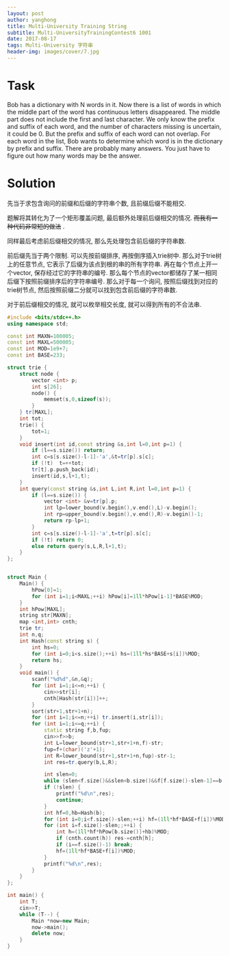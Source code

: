 ```yaml
---
layout: post
author: yanghong
title: Multi-University Training String
subtitle: Multi-UniversityTrainingContest6 1001 
date: 2017-08-17
tags: Multi-University 字符串
header-img: images/cover/7.jpg
---
```


# Task

Bob has a dictionary with N words in it.
Now there is a list of words in which the middle part of the word has continuous letters disappeared. The middle part does not include the first and last character.
We only know the prefix and suffix of each word, and the number of characters missing is uncertain, it could be 0. But the prefix and suffix of each word can not overlap.
For each word in the list, Bob wants to determine which word is in the dictionary by prefix and suffix.
There are probably many answers. You just have to figure out how many words may be the answer.

# Solution

先当于求包含询问的前缀和后缀的字符串个数, 且前缀后缀不能相交. 

题解将其转化为了一个矩形覆盖问题, 最后额外处理前后缀相交的情况. ~~而我有一种代码非常短的做法~~ .

同样最后考虑前后缀相交的情况, 那么先处理包含前后缀的字符串数. 

前后缀先当于两个限制. 可以先按前缀排序, 再按倒序插入trie树中. 那么对于trie树上的任意节点, 它表示了后缀为该点到根的串的所有字符串. 再在每个节点上开一个vector, 保存经过它的字符串的编号. 那么每个节点的vector都储存了某一相同后缀下按照前缀排序后的字符串编号.  那么对于每一个询问, 按照后缀找到对应的trie树节点, 然后按照前缀二分就可以找到包含前后缀的字符串数. 

对于前后缀相交的情况, 就可以枚举相交长度, 就可以得到所有的不合法串. 

```cpp
#include <bits/stdc++.h>
using namespace std;

const int MAXN=100005;
const int MAXL=500005;
const int MOD=1e9+7;
const int BASE=233;

struct trie {
	struct node {
		vector <int> p;
		int s[26];
		node() {
			memset(s,0,sizeof(s));
		}
	} tr[MAXL];
	int tot;
	trie() {
		tot=1;
	}
	void insert(int id,const string &s,int l=0,int p=1) {
		if (l==s.size()) return;
		int c=s[s.size()-l-1]-'a',&t=tr[p].s[c];
		if (!t)  t=++tot;
		tr[t].p.push_back(id);
		insert(id,s,l+1,t);
	}
	int query(const string &s,int L,int R,int l=0,int p=1) {
		if (l==s.size()) {
			vector <int> &v=tr[p].p;
			int lp=lower_bound(v.begin(),v.end(),L)-v.begin();
			int rp=upper_bound(v.begin(),v.end(),R)-v.begin()-1;
			return rp-lp+1;
		}
		int c=s[s.size()-l-1]-'a',t=tr[p].s[c];
		if (!t) return 0;
		else return query(s,L,R,l+1,t);
	}
};


struct Main {
	Main() {
		hPow[0]=1;
		for (int i=1;i<MAXL;++i) hPow[i]=1ll*hPow[i-1]*BASE%MOD;	
	}
	int hPow[MAXL];
	string str[MAXN];
	map <int,int> cnth;
	trie tr;
	int n,q;
	int Hash(const string s) {
		int hs=0;
		for (int i=0;i<s.size();++i) hs=(1ll*hs*BASE+s[i])%MOD;
		return hs;
	}
	void main() {
		scanf("%d%d",&n,&q);
		for (int i=1;i<=n;++i) {
			cin>>str[i];
			cnth[Hash(str[i])]++;
		}
		sort(str+1,str+1+n);
		for (int i=1;i<=n;++i) tr.insert(i,str[i]);
		for (int i=1;i<=q;++i) {
			static string f,b,fup;
			cin>>f>>b;
			int L=lower_bound(str+1,str+1+n,f)-str;
			fup=f+(char)('z'+1);
			int R=lower_bound(str+1,str+1+n,fup)-str-1;
			int res=tr.query(b,L,R);

			int slen=0;
			while (slen<f.size()&&slen<b.size()&&f[f.size()-slen-1]==b[slen]) slen++;
			if (!slen) {
				printf("%d\n",res);
				continue;
			}
			int hf=0,hb=Hash(b);
			for (int i=0;i<f.size()-slen;++i) hf=(1ll*hf*BASE+f[i])%MOD;
			for (int i=f.size()-slen;;++i) {
				int h=(1ll*hf*hPow[b.size()]+hb)%MOD;
				if (cnth.count(h)) res-=cnth[h];
				if (i==f.size()-1) break;
				hf=(1ll*hf*BASE+f[i])%MOD;
			}
			printf("%d\n",res);
		}
	}
};

int main() {
	int T;
	cin>>T;
	while (T--) {
		Main *now=new Main;
		now->main();
		delete now;
	}
}
```

